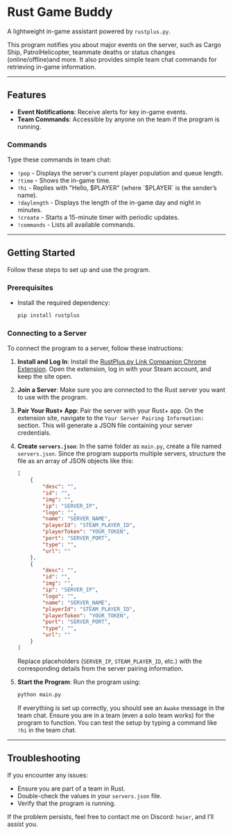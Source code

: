 # Rust Game Buddy

A lightweight in-game assistant powered by `rustplus.py`.

This program notifies you about major events on the server, such as Cargo Ship, PatrolHelicopter, teammate deaths or status changes (online/offline)and more. It also provides simple team chat commands for retrieving in-game information.

---

## Features
- **Event Notifications**: Receive alerts for key in-game events.
- **Team Commands**: Accessible by anyone on the team if the program is running.

### Commands
Type these commands in team chat:

- `!pop` - Displays the server's current player population and queue length.
- `!time` - Shows the in-game time.
- `!hi` - Replies with "Hello, $PLAYER" (where `$PLAYER` is the sender’s name).
- `!daylength` - Displays the length of the in-game day and night in minutes.
- `!create` - Starts a 15-minute timer with periodic updates.
- `!commands` - Lists all available commands.

---

## Getting Started

Follow these steps to set up and use the program.

### Prerequisites
- Install the required dependency:
  ```bash
  pip install rustplus
  ```

### Connecting to a Server
To connect the program to a server, follow these instructions:

1. **Install and Log In**: Install the [RustPlus.py Link Companion Chrome Extension](https://chromewebstore.google.com/detail/rustpluspy-link-companion/gojhnmnggbnflhdcpcemeahejhcimnlf?hl=en). Open the extension, log in with your Steam account, and keep the site open.
2. **Join a Server**: Make sure you are connected to the Rust server you want to use with the program.
3. **Pair Your Rust+ App**: Pair the server with your Rust+ app. On the extension site, navigate to the `Your Server Pairing Information:` section. This will generate a JSON file containing your server credentials.
4. **Create `servers.json`**: In the same folder as `main.py`, create a file named `servers.json`. Since the program supports multiple servers, structure the file as an array of JSON objects like this:
   ```json
   [
       {
           "desc": "",
           "id": "",
           "img": "",
           "ip": "SERVER_IP",
           "logo": "",
           "name": "SERVER_NAME",
           "playerId": "STEAM_PLAYER_ID",
           "playerToken": "YOUR_TOKEN",
           "port": "SERVER_PORT",
           "type": "",
           "url": ""
       },
       {
           "desc": "",
           "id": "",
           "img": "",
           "ip": "SERVER_IP",
           "logo": "",
           "name": "SERVER_NAME",
           "playerId": "STEAM_PLAYER_ID",
           "playerToken": "YOUR_TOKEN",
           "port": "SERVER_PORT",
           "type": "",
           "url": ""
       }
   ]
   ```
   Replace placeholders (`SERVER_IP`, `STEAM_PLAYER_ID`, etc.) with the corresponding details from the server pairing information.

5. **Start the Program**: Run the program using:
   ```bash
   python main.py
   ```
   If everything is set up correctly, you should see an `Awake` message in the team chat. Ensure you are in a team (even a solo team works) for the program to function. You can test the setup by typing a command like `!hi` in the team chat.

---

## Troubleshooting
If you encounter any issues:
- Ensure you are part of a team in Rust.
- Double-check the values in your `servers.json` file.
- Verify that the program is running.

If the problem persists, feel free to contact me on Discord: `heier`, and I’ll assist you.

